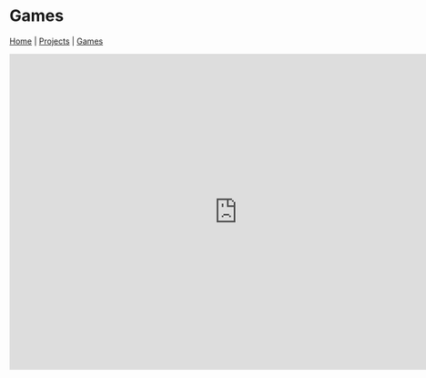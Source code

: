 # Games

[Home](home.md) | [Projects](projects.md) | [Games](games.md)

<iframe src="https://scratch.mit.edu/projects/587486686/embed" allowtransparency="true" width="799" height="555" frameborder="0" scrolling="no" allowfullscreen></iframe>
